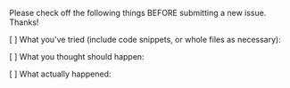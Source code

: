 

Please check off the following things BEFORE submitting a new issue. Thanks!

[ ] What you've tried (include code snippets, or whole files as necessary):

[ ] What you thought should happen:

[ ] What actually happened:
